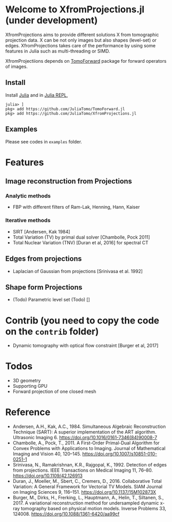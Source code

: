 # Welcome to XfromProjections.jl (under development)

XfromProjections aims to provide different solutions X from tomographic projection data. X can be not only images but also shapes (level-set) or edges. XfromProjections takes care of the performance by using some features in Julia such as multi-threading or SIMD.

XfromProjectiions depends on [TomoForward](https://github.com/JuliaTomo/TomoForward.jl) package for forward operators of images.

## Install

Install [Julia](https://julialang.org/downloads/) and in [Julia REPL](https://docs.julialang.org/en/v1/stdlib/REPL/),

```
julia> ]
pkg> add https://github.com/JuliaTomo/TomoForward.jl
pkg> add https://github.com/JuliaTomo/XfromProjections.jl
```

## Examples

Please see codes in `examples` folder.


# Features

## Image reconstruction from Projections

### Analytic methods

- FBP with different filters of Ram-Lak, Henning, Hann, Kaiser

### Iterative methods

- SIRT [Andersen, Kak 1984]
- Total Variation (TV) by primal dual solver [Chambolle, Pock 2011]
- Total Nuclear Variation (TNV) [Duran et al, 2016] for spectral CT

## Edges from projections

- Laplacian of Gaussian from projections [Srinivasa et al. 1992]

## Shape form Projections

- (Todo) Parametric level set (Todo) []

# Contrib (you need to copy the code on the `contrib` folder)

- Dynamic tomography with optical flow constraint [Burger et al, 2017]


# Todos

- 3D geometry
- Supporting GPU
- Forward projection of one closed mesh

# Reference

- Andersen, A.H., Kak, A.C., 1984. Simultaneous Algebraic Reconstruction Technique (SART): A superior implementation of the ART algorithm. Ultrasonic Imaging 6. https://doi.org/10.1016/0161-7346(84)90008-7
- Chambolle, A., Pock, T., 2011. A First-Order Primal-Dual Algorithm for Convex Problems with Applications to Imaging. Journal of Mathematical Imaging and Vision 40, 120–145. https://doi.org/10.1007/s10851-010-0251-1
- Srinivasa, N., Ramakrishnan, K.R., Rajgopal, K., 1992. Detection of edges from projections. IEEE Transactions on Medical Imaging 11, 76–80. https://doi.org/10.1109/42.126913
- Duran, J., Moeller, M., Sbert, C., Cremers, D., 2016. Collaborative Total Variation: A General Framework for Vectorial TV Models. SIAM Journal on Imaging Sciences 9, 116–151. https://doi.org/10.1137/15M102873X
- Burger, M., Dirks, H., Frerking, L., Hauptmann, A., Helin, T., Siltanen, S., 2017. A variational reconstruction method for undersampled dynamic x-ray tomography based on physical motion models. Inverse Problems 33, 124008. https://doi.org/10.1088/1361-6420/aa99cf

